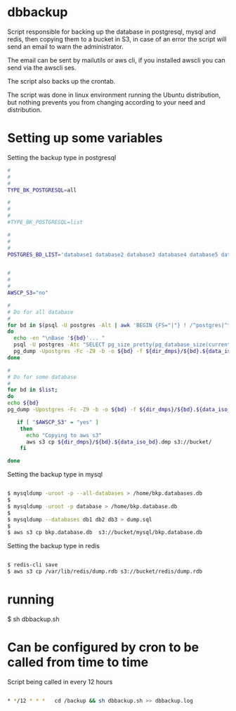 # dbbackup

Script responsible for backing up the database in postgresql, mysql and redis, then copying them to a bucket in S3, in case of an error the script will send an email to warn the administrator.

The email can be sent by mailutils or aws cli, if you installed awscli you can send via the awscli ses.

The script also backs up the crontab.

The script was done in linux environment running the Ubuntu distribution, but nothing prevents you from changing according to your need and distribution.


# Setting up some variables

Setting the backup type in postgresql

```sh
#
# 
#
TYPE_BK_POSTGRESQL=all

#
#
#
#TYPE_BK_POSTGRESQL=list

#
#
#
POSTGRES_BD_LIST='database1 database2 database3 database4 database5 database6';


#
#
#
AWSCP_S3="no"

#
# Do for all database
#
for bd in $(psql -U postgres -Alt | awk 'BEGIN {FS="|"} ! /^postgres|^template/ {print $1}')
do
  echo -en "\nBase '${bd}'... "
  psql -U postgres -Atc "SELECT pg_size_pretty(pg_database_size(current_database()));"
  pg_dump -Upostgres -Fc -Z9 -b -o ${bd} -f ${dir_dmps}/${bd}.${data_iso_bd}.dmp 2> ${dir_logs}/${bd}.${data_iso_bd}.dmp.log && echo -en "OK" || echo -en "ERRO"
done

#
# Do for some database
#
for bd in $list;
do
echo ${bd}
pg_dump -Upostgres -Fc -Z9 -b -o ${bd} -f ${dir_dmps}/${bd}.${data_iso_bd}.dmp 2> ${dir_logs}/${bd}.${data_iso_bd}.dmp.log && echo -en "OK" || echo -en "ERRO"

   if [ "$AWSCP_S3" = "yes" ]
    then
      echo "Copying to aws s3"
      aws s3 cp ${dir_dmps}/${bd}.${data_iso_bd}.dmp s3://bucket/
    fi

done

```

Setting the backup type in mysql

```sh

$ mysqldump -uroot -p --all-databases > /home/bkp.databases.db
$  
$ mysqldump -uroot -p database > /home/bkp.database.db  
$  
$ mysqldump --databases db1 db2 db3 > dump.sql
$  
$ aws s3 cp bkp.database.db  s3://bucket/mysql/bkp.database.db

```

Setting the backup type in redis


```sh

$ redis-cli save
$ aws s3 cp /var/lib/redis/dump.rdb s3://bucket/redis/dump.rdb

```



# running

$ sh dbbackup.sh

# Can be configured by cron to be called from time to time

Script being called in every 12 hours

```sh

* */12 * * *   cd /backup && sh dbbackup.sh >> dbbackup.log

```